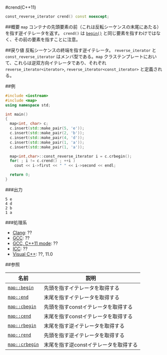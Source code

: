 #crend(C++11)
```cpp
const_reverse_iterator crend() const noexcept;
```


##概要
`map` コンテナの先頭要素の前（これは反転シーケンスの末尾にあたる）を指す逆イテレータを返す。 
`crend()` は [`begin()`](/reference/map/map/begin.md) と同じ要素を指すわけではなく、その前の要素を指すことに注意。


##戻り値
反転シーケンスの終端を指す逆イテレータ。 
`reverse_iterator` と `const_reverse_iterator` はメンバ型である。`map` クラステンプレートにおいて、これらは逆双方向イテレータであり、それぞれ `reverse_iterator<iterator>`, `reverse_iterator<const_iterator>` と定義される。


##例
```cpp
#include <iostream>
#include <map>
using namespace std;

int main()
{
  map<int, char> c;
  c.insert(std::make_pair(5, 'e'));
  c.insert(std::make_pair(2, 'b'));
  c.insert(std::make_pair(4, 'd'));
  c.insert(std::make_pair(1, 'a'));
  c.insert(std::make_pair(1, 'a'));

  map<int,char>::const_reverse_iterator i = c.crbegin();
  for( ; i != c.crend() ; ++i )
    cout << i->first << " " << i->second << endl;

  return 0;
}
```


###出力
```
5 e
4 d
2 b
1 a
```

###処理系
- [Clang](/implementation#clang.md): ??
- [GCC](/implementation#gcc.md): ??
- [GCC, C++11 mode](/implementation#gcc.md): ??
- [ICC](/implementation#icc.md): ??
- [Visual C++](/implementation#visual_cpp.md): ??, 11.0



##参照

| 名前 | 説明 |
|------------------------------------------------------------------------------------------------|--------------------------------------------|
| [`map::begin`](/reference/map/map/begin.md) | 先頭を指すイテレータを取得する |
| [`map::end`](/reference/map/map/end.md) | 末尾を指すイテレータを取得する |
| [`map::cbegin`](/reference/map/map/cbegin.md) | 先頭を指すconstイテレータを取得する |
| [`map::cend`](/reference/map/map/cend.md) | 末尾を指すconstイテレータを取得する |
| [`map::rbegin`](/reference/map/map/rbegin.md) | 末尾を指す逆イテレータを取得する |
| [`map::rend`](/reference/map/map/rend.md) | 先頭を指す逆イテレータを取得する |
| [`map::crbegin`](/reference/map/map/rbegin.md) | 末尾を指す逆constイテレータを取得する |
